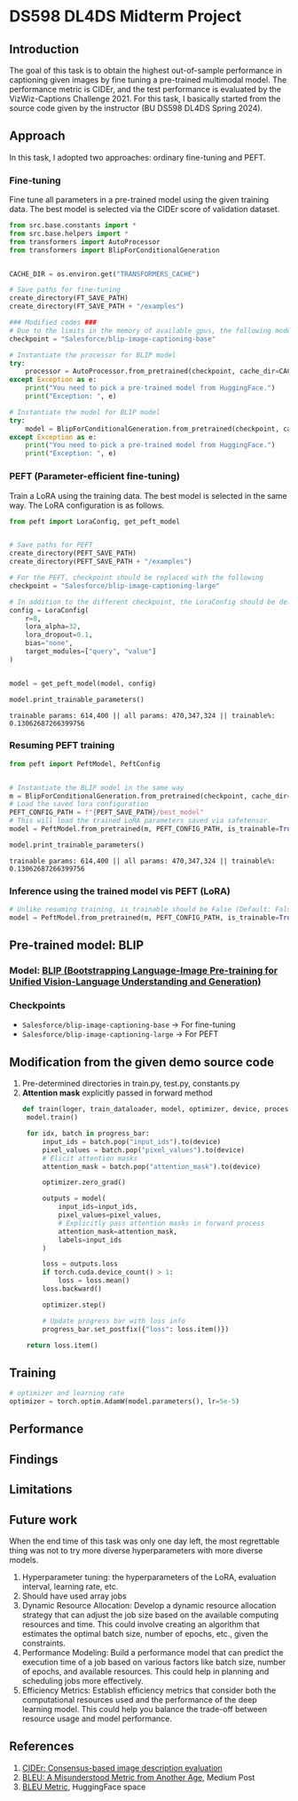# DS598 DL4DS Midterm Project


## Introduction
The goal of this task is to obtain the highest out-of-sample performance in captioning given images by fine tuning a pre-trained multimodal model. The performance metric is CIDEr, and the test performance is evaluated by the VizWiz-Captions Challenge 2021. For this task, I basically started from the source code given by the instructor (BU DS598 DL4DS Spring 2024).


## Approach
In this task, I adopted two approaches: ordinary fine-tuning and PEFT.

### Fine-tuning
Fine tune all parameters in a pre-trained model using the given training data. The best model is selected via the CIDEr score of validation dataset.

```python
from src.base.constants import *
from src.base.helpers import *
from transformers import AutoProcessor
from transformers import BlipForConditionalGeneration


CACHE_DIR = os.environ.get("TRANSFORMERS_CACHE")

# Save paths for fine-tuning
create_directory(FT_SAVE_PATH)
create_directory(FT_SAVE_PATH + "/examples")

### Modified codes ###
# Due to the limits in the memory of available gpus, the following model is used for fine-tuning
checkpoint = "Salesforce/blip-image-captioning-base"

# Instantiate the processor for BLIP model
try:
    processor = AutoProcessor.from_pretrained(checkpoint, cache_dir=CACHE_DIR)
except Exception as e:
    print("You need to pick a pre-trained model from HuggingFace.")
    print("Exception: ", e)

# Instantiate the model for BLIP model
try:
    model = BlipForConditionalGeneration.from_pretrained(checkpoint, cache_dir=CACHE_DIR)
except Exception as e:
    print("You need to pick a pre-trained model from HuggingFace.")
    print("Exception: ", e)
```

### PEFT (Parameter-efficient fine-tuning)
Train a LoRA using the training data. The best model is selected in the same way. The LoRA configuration is as follows.

```python
from peft import LoraConfig, get_peft_model


# Save paths for PEFT
create_directory(PEFT_SAVE_PATH)
create_directory(PEFT_SAVE_PATH + "/examples")

# For the PEFT, checkpoint should be replaced with the following
checkpoint = "Salesforce/blip-image-captioning-large"

# In addition to the different checkpoint, the LoraConfig should be defined
config = LoraConfig(
    r=8,
    lora_alpha=32,
    lora_dropout=0.1,
    bias="none",
    target_modules=["query", "value"]
)


model = get_peft_model(model, config)

model.print_trainable_parameters()
```
`trainable params: 614,400 || all params: 470,347,324 || trainable%: 0.13062687266399756`

### Resuming PEFT training
```python
from peft import PeftModel, PeftConfig


# Instantiate the BLIP model in the same way
m = BlipForConditionalGeneration.from_pretrained(checkpoint, cache_dir=CACHE_DIR)
# Load the saved lora configuration
PEFT_CONFIG_PATH = f"{PEFT_SAVE_PATH}/best_model"
# This will load the trained LoRA parameters saved via safetensor.
model = PeftModel.from_pretrained(m, PEFT_CONFIG_PATH, is_trainable=True, cache_dir=CACHE_DIR) # Unless is_trainable=True, the loaded parameters cannot be trained.

model.print_trainable_parameters()
```
`trainable params: 614,400 || all params: 470,347,324 || trainable%: 0.13062687266399756`

### Inference using the trained model vis PEFT (LoRA)
```python
# Unlike resuming training, is_trainable should be False (Default: False)
model = PeftModel.from_pretrained(m, PEFT_CONFIG_PATH, is_trainable=True, cache_dir=CACHE_DIR)
```


## Pre-trained model: BLIP
### Model: [BLIP (Bootstrapping Language-Image Pre-training for Unified Vision-Language Understanding and Generation)](https://huggingface.co/Salesforce/blip-image-captioning-large)
### Checkpoints
- `Salesforce/blip-image-captioning-base` &rarr; For fine-tuning
- `Salesforce/blip-image-captioning-large` &rarr; For PEFT


## Modification from the given demo source code
1. Pre-determined directories in train.py, test.py, constants.py
2. **Attention mask** explicitly passed in forward method
   ```python
   def train(loger, train_dataloader, model, optimizer, device, processor):
    model.train()

    for idx, batch in progress_bar:
        input_ids = batch.pop("input_ids").to(device)
        pixel_values = batch.pop("pixel_values").to(device)
        # Elicit attention masks
        attention_mask = batch.pop("attention_mask").to(device)

        optimizer.zero_grad()

        outputs = model(
            input_ids=input_ids,
            pixel_values=pixel_values,
            # Explicitly pass attention masks in forward process
            attention_mask=attention_mask,
            labels=input_ids
        )

        loss = outputs.loss
        if torch.cuda.device_count() > 1:
            loss = loss.mean()
        loss.backward()

        optimizer.step()

        # Update progress bar with loss info
        progress_bar.set_postfix({"loss": loss.item()})

    return loss.item()
   ```


## Training
```python
# optimizer and learning rate
optimizer = torch.optim.AdamW(model.parameters(), lr=5e-5)
```


## Performance



## Findings



## Limitations



## Future work
When the end time of this task was only one day left, the most regrettable thing was not to try more diverse hyperparameters with more diverse models.
1.	Hyperparameter tuning: the hyperparameters of the LoRA, evaluation interval, learning rate, etc.
2.	Should have used array jobs
3.	Dynamic Resource Allocation: Develop a dynamic resource allocation strategy that can adjust the job size based on the available computing resources and time. This could involve creating an algorithm that estimates the optimal batch size, number of epochs, etc., given the constraints.
4.	Performance Modeling: Build a performance model that can predict the execution time of a job based on various factors like batch size, number of epochs, and available resources. This could help in planning and scheduling jobs more effectively.
5.	Efficiency Metrics: Establish efficiency metrics that consider both the computational resources used and the performance of the deep learning model. This could help you balance the trade-off between resource usage and model performance.


## References
1. [CIDEr: Consensus-based image description evaluation](https://ieeexplore.ieee.org/document/7299087)
2. [BLEU: A Misunderstood Metric from Another Age](https://towardsdatascience.com/bleu-a-misunderstood-metric-from-another-age-d434e18f1b37), Medium Post
3. [BLEU Metric](https://huggingface.co/spaces/evaluate-metric/bleu), HuggingFace space



